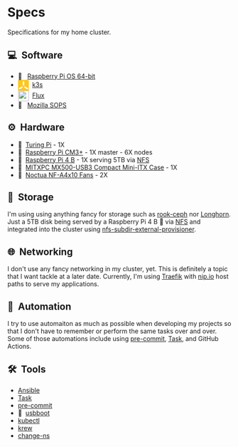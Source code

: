 # Specs

Specifications for my home cluster.

## :computer:&nbsp; Software

- :strawberry:&nbsp;&nbsp; [Raspberry Pi OS 64-bit](./operating-system.md)
- <img src="../assets/images/k3s.png" width="24" height="24"
  style="vertical-align:middle"/>&nbsp; [k3s](https://k3s.io/)
- <img src="https://github.com/fluxcd/flux2/raw/gh-pages/_files/flux-icon.svg"
  width="24" height="24" style="vertical-align:middle"/>&nbsp; [Flux](https://toolkit.fluxcd.io/)
- :key:&nbsp;&nbsp; [Mozilla SOPS](./sops.md)

## :gear:&nbsp; Hardware

- :1234:&nbsp; [Turing Pi](https://turingpi.com/) - 1X
- :strawberry:&nbsp; [Raspberry Pi CM3+][CM3+] - 1X master - 6X nodes
- :strawberry:&nbsp; [Raspberry Pi 4 B][RPi4] - 1X serving 5TB via [NFS]
- :briefcase:&nbsp; [MITXPC MX500-USB3 Compact Mini-ITX Case][case] - 1X
- :ice_cube:&nbsp; [Noctua NF-A4x10 Fans][fans] - 2X

## :floppy_disk:&nbsp; Storage

I'm using using anything fancy for storage such as [rook-ceph] nor [Longhorn].
Just a 5TB disk being served by a Raspberry Pi 4 B :strawberry:&nbsp;via [NFS]
and integrated into the cluster using [nfs-subdir-external-provisioner][nfs].

## :globe_with_meridians:&nbsp; Networking

I don't use any fancy networking in my cluster, yet. This is definitely
a topic that I want tackle at a later date. Currently, I'm using
[Traefik] with [nip.io] host paths to serve my applications.

## :robot:&nbsp; Automation

I try to use automaiton as much as possible when developing my projects
so that I don't have to remember or perform the same tasks over and over.
Some of those automations include using [pre-commit], [Task], and GitHub
Actions.

## :hammer_and_wrench:&nbsp; Tools

- [Ansible](https://www.ansible.com/)
- [Task]
- [pre-commit]
- :electric_plug:&nbsp; [usbboot](https://github.com/raspberrypi/usbboot)
- [kubectl](https://kubernetes.io/docs/reference/kubectl/kubectl/)
- [krew](https://krew.sigs.k8s.io/)
- [change-ns](https://github.com/juanvallejo/kubectl-ns)

[RPiOS]: https://downloads.raspberrypi.org/raspios_arm64/images/
[CM3+]: https://www.raspberrypi.org/products/compute-module-3-plus/
[RPi4]: https://www.raspberrypi.org/products/raspberry-pi-4-model-b/
[case]: https://www.amazon.com/gp/product/B0728DX73X/
[fans]: https://www.amazon.com/gp/product/B00NEMGCIA/
[Traefik]: https://traefik.io/
[nip.io]: https://nip.io/
[nfs]: https://github.com/kubernetes-sigs/nfs-subdir-external-provisioner
[rook-ceph]: https://rook.io/
[Longhorn]: https://longhorn.io/
[pre-commit]: https://pre-commit.com/
[Task]: https://github.com/go-task/task
[NFS]: https://en.wikipedia.org/wiki/Network_File_System

